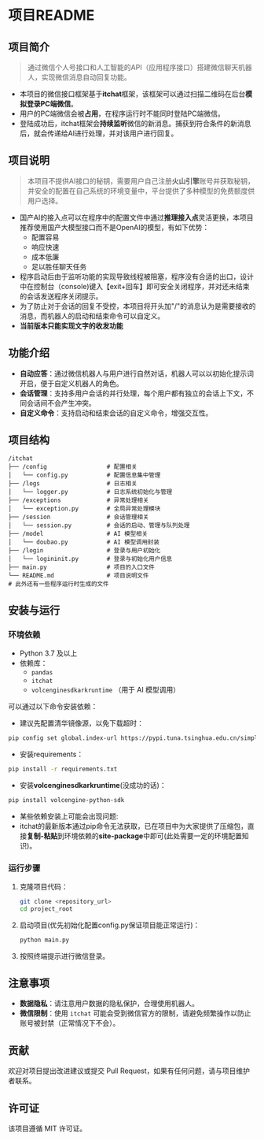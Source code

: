 # 项目README
## 项目简介
> 通过微信个人号接口和人工智能的API（应用程序接口）搭建微信聊天机器人，实现微信消息自动回复功能。

* 本项目的微信接口框架基于**itchat**框架，该框架可以通过扫描二维码在后台**模拟登录PC端微信**。
* 用户的PC端微信会被**占用**，在程序运行时不能同时登陆PC端微信。
* 登陆成功后，itchat框架会**持续监听**微信的新消息。捕获到符合条件的新消息后，就会传递给AI进行处理，并对该用户进行回复。

## 项目说明
> 本项目不提供AI接口的秘钥，需要用户自己注册**火山引擎**账号并获取秘钥，并安全的配置在自己系统的环境变量中，平台提供了多种模型的免费额度供用户选择。
* 国产AI的接入点可以在程序中的配置文件中通过**推理接入点**灵活更换，本项目推荐使用国产大模型接口而不是OpenAI的模型，有如下优势：
  * 配置容易
  * 响应快速
  * 成本低廉
  * 足以胜任聊天任务
* 程序启动后由于监听功能的实现导致线程被阻塞，程序没有合适的出口，设计中在控制台（console)键入【exit+回车】即可安全关闭程序，并对还未结束的会话发送程序关闭提示。
* 为了防止对于会话的回复不受控，本项目将开头加"/"的消息认为是需要接收的消息，而机器人的启动和结束命令可以自定义。
* **当前版本只能实现文字的收发功能**

## 功能介绍
- **自动应答**：通过微信机器人与用户进行自然对话，机器人可以以初始化提示词开启，便于自定义机器人的角色。
- **会话管理**：支持多用户会话的并行处理，每个用户都有独立的会话上下文，不同会话间不会产生冲突。
- **自定义命令**：支持启动和结束会话的自定义命令，增强交互性。

## 项目结构
```
/itchat
├── /config                 # 配置相关
│   └── config.py           # 配置信息集中管理
├── /logs                   # 日志相关
│   └── logger.py           # 日志系统初始化与管理
├── /exceptions             # 异常处理相关
│   └── exception.py        # 全局异常处理模块
├── /session                # 会话管理相关
│   └── session.py          # 会话的启动、管理与队列处理
├── /model                  # AI 模型相关
│   └── doubao.py           # AI 模型调用封装
├── /login                  # 登录与用户初始化
│   └── logininit.py        # 登录与初始化用户信息
├── main.py                 # 项目的入口文件
└── README.md               # 项目说明文件
# 此外还有一些程序运行时生成的文件
```

## 安装与运行

### 环境依赖
- Python 3.7 及以上
- 依赖库：
    - `pandas`
    - `itchat`
  - `volcenginesdkarkruntime` （用于 AI 模型调用）

可以通过以下命令安装依赖：
* 建议先配置清华镜像源，以免下载超时：
```sh
pip config set global.index-url https://pypi.tuna.tsinghua.edu.cn/simple
```
* 安装requirements：
```sh
pip install -r requirements.txt
```
* 安装**volcenginesdkarkruntime**(没成功的话)：
```sh
pip install volcengine-python-sdk
```

* 某些依赖安装上可能会出现问题:
* itchat的最新版本通过pip命令无法获取，已在项目中为大家提供了压缩包，直接**复制-粘贴**到环境依赖的**site-package**中即可(此处需要一定的环境配置知识)。

### 运行步骤
1. 克隆项目代码：
   ```sh
   git clone <repository_url>
   cd project_root
   ```

2. 启动项目(优先初始化配置config.py保证项目能正常运行)：
   ```sh
   python main.py
   ```

3. 按照终端提示进行微信登录。

## 注意事项
- **数据隐私**：请注意用户数据的隐私保护，合理使用机器人。
- **微信限制**：使用 `itchat` 可能会受到微信官方的限制，请避免频繁操作以防止账号被封禁（正常情况下不会）。

## 贡献
欢迎对项目提出改进建议或提交 Pull Request，如果有任何问题，请与项目维护者联系。

## 许可证
该项目遵循 MIT 许可证。
